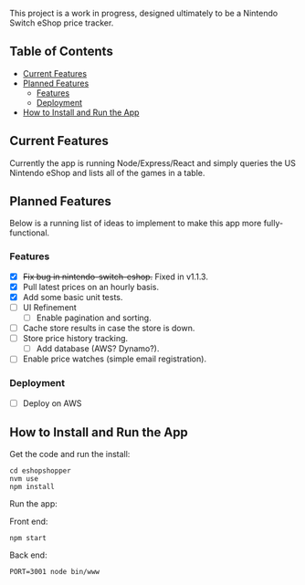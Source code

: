 This project is a work in progress, designed ultimately to be a Nintendo Switch eShop price tracker.

## Table of Contents

- [Current Features](#current-features)
- [Planned Features](#planned-features)
  - [Features](#features)
  - [Deployment](#deployment)
- [How to Install and Run the App](#how-to-install-and-run-the-app)


## Current Features
Currently the app is running Node/Express/React and simply queries the US Nintendo eShop and lists all of the games in a table.

## Planned Features
Below is a running list of ideas to implement to make this app more fully-functional.

### Features
- [x] ~~Fix bug in nintendo-switch-eshop.~~ Fixed in v1.1.3.
- [x] Pull latest prices on an hourly basis.
- [x] Add some basic unit tests.
- [ ] UI Refinement
  - [ ] Enable pagination and sorting.
- [ ] Cache store results in case the store is down.
- [ ] Store price history tracking.
  - [ ] Add database (AWS? Dynamo?).
- [ ] Enable price watches (simple email registration).

### Deployment
- [ ] Deploy on AWS


## How to Install and Run the App
Get the code and run the install:
```git clone git@github.com:jeffhoelter/eshopshopper.git
cd eshopshopper
nvm use
npm install
```

Run the app:

Front end:
```
npm start
```
Back end:
```
PORT=3001 node bin/www
```
